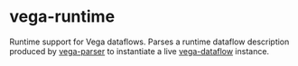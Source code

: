 # vega-runtime

Runtime support for Vega dataflows. Parses a runtime dataflow description
produced by [vega-parser](https://github.com/vega/vega-parser) to instantiate
a live [vega-dataflow](https://github.com/vega/vega-dataflow) instance.
